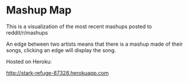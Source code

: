 # Mashup Map

This is a visualization of the most recent mashups posted to reddit/r/mashups

An edge between two artists means that there is a mashup made of their songs, clicking an edge will display the song.



Hosted on Heroku:

http://stark-refuge-87328.herokuapp.com
